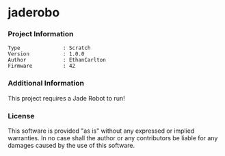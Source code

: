 jaderobo
================



### Project Information
```
Type              : Scratch
Version           : 1.0.0
Author            : EthanCarlton
Firmware          : 42
```

### Additional Information
This project requires a Jade Robot to run!

### License
This software is provided "as is" without any expressed or implied warranties.  In no case shall the author or any contributors be liable for any damages caused by the use of this software.

